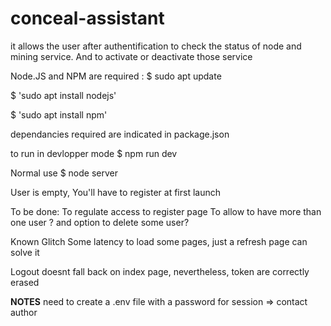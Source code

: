 # conceal-assistant

it allows the user after authentification to check the status of node and mining service.
And to activate or deactivate those service

Node.JS and NPM are required :
$ sudo apt update

$ 'sudo apt install nodejs'

$ 'sudo apt install npm'

dependancies required are indicated in package.json

to run in devlopper mode
$ npm run dev

Normal use
$ node server

User is empty,
You'll have to register at first launch

To be done:
To regulate access to register page
To allow to have more than one user ? and option to delete some user? 

Known Glitch
Some latency to load some pages, just a refresh page can solve it

Logout doesnt fall back on index page, nevertheless, token are correctly erased 


****NOTES****
need to create a .env file with a password for session => contact author

